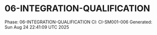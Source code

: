 # 06-INTEGRATION-QUALIFICATION
Phase: 06-INTEGRATION-QUALIFICATION
CI: CI-SM001-006
Generated: Sun Aug 24 22:41:09 UTC 2025
